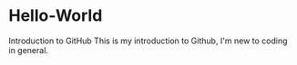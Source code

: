 # Hello-World
Introduction to GitHub
This is my introduction to Github, I'm new to coding in general.
